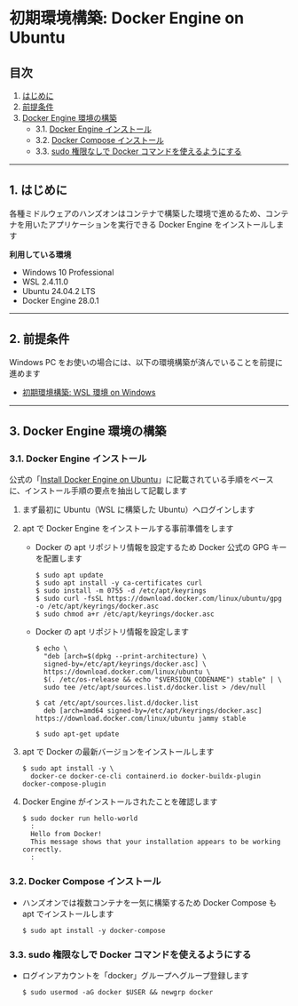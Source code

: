 # 初期環境構築: Docker Engine on Ubuntu

## 目次

1. [はじめに](#1-はじめに)
2. [前提条件](#2-前提条件)
3. [ Docker Engine 環境の構築](#3-docker-engine-環境の構築)
	- 3.1. [Docker Engine インストール](#31-docker-engine-インストール)
	- 3.2. [Docker Compose インストール](#32-docker-compose-インストール)
	- 3.3. [sudo 権限なしで Docker コマンドを使えるようにする](#33-sudo-権限なしで-docker-コマンドを使えるようにする)

---

## 1. はじめに

各種ミドルウェアのハンズオンはコンテナで構築した環境で進めるため、コンテナを用いたアプリケーションを実行できる Docker Engine をインストールします

**利用している環境**

- Windows 10 Professional
- WSL 2.4.11.0
- Ubuntu 24.04.2 LTS
- Docker Engine 28.0.1

---

## 2. 前提条件

Windows PC をお使いの場合には、以下の環境構築が済んでいることを前提に進めます

- [初期環境構築: WSL 環境 on Windows ](../setup-wsl-on-windows/)

---

## 3. Docker Engine 環境の構築

### 3.1. Docker Engine インストール

公式の「[Install Docker Engine on Ubuntu](https://docs.docker.com/engine/install/ubuntu/)」に記載されている手順をベースに、インストール手順の要点を抽出して記載します

1. まず最初に Ubuntu（WSL に構築した Ubuntu）へログインします

2. apt で Docker Engine をインストールする事前準備をします

	- Docker の apt リポジトリ情報を設定するため Docker 公式の GPG キーを配置します
		```
		$ sudo apt update
		$ sudo apt install -y ca-certificates curl
		$ sudo install -m 0755 -d /etc/apt/keyrings
		$ sudo curl -fsSL https://download.docker.com/linux/ubuntu/gpg -o /etc/apt/keyrings/docker.asc
		$ sudo chmod a+r /etc/apt/keyrings/docker.asc
		```

	- Docker の apt リポジトリ情報を設定します
		```
		$ echo \
		  "deb [arch=$(dpkg --print-architecture) \
		  signed-by=/etc/apt/keyrings/docker.asc] \
		  https://download.docker.com/linux/ubuntu \
		  $(. /etc/os-release && echo "$VERSION_CODENAME") stable" | \
		  sudo tee /etc/apt/sources.list.d/docker.list > /dev/null

		$ cat /etc/apt/sources.list.d/docker.list
		  deb [arch=amd64 signed-by=/etc/apt/keyrings/docker.asc] https://download.docker.com/linux/ubuntu jammy stable

		$ sudo apt-get update
		```

3. apt で Docker の最新バージョンをインストールします
	```
	$ sudo apt install -y \
	  docker-ce docker-ce-cli containerd.io docker-buildx-plugin docker-compose-plugin
	```

4. Docker Engine がインストールされたことを確認します
	```
	$ sudo docker run hello-world
	  :
	  Hello from Docker!
	  This message shows that your installation appears to be working correctly.
	  :
	```

### 3.2. Docker Compose インストール

- ハンズオンでは複数コンテナを一気に構築するため Docker Compose も apt でインストールします
	```
	$ sudo apt install -y docker-compose
	```

### 3.3. sudo 権限なしで Docker コマンドを使えるようにする

- ログインアカウントを「docker」グループへグループ登録します
	```
	$ sudo usermod -aG docker $USER && newgrp docker 
	```
